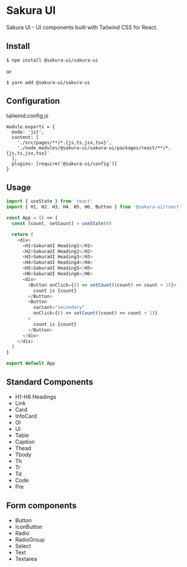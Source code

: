# Sakura UI
Sakura UI - UI components built with Tailwind CSS for React.

## Install
```
$ npm install @sakura-ui/sakura-ui
```
or
```
$ yarn add @sakura-ui/sakura-ui
```

## Configuration
tailwind.config.js
```
module.exports = {
  mode: 'jit',
  content: [
    './src/pages/**/*.{js,ts,jsx,tsx}',
    './node_modules/@sakura-ui/sakura-ui/packages/react/**/*.{js,ts,jsx,tsx}'
  ],
  plugins: [require('@sakura-ui/config')]
}
```

## Usage
```ts
import { useState } from 'react'
import { H1, H2, H3, H4, H5, H6, Button } from '@sakura-ui/react'

const App = () => {
  const [count, setCount] = useState(0)

  return (
    <div>
      <H1>SakuraUI Heading1</H1>
      <H2>SakuraUI Heading2</H2>
      <H3>SakuraUI Heading3</H3>
      <H4>SakuraUI Heading4</H4>
      <H5>SakuraUI Heading5</H5>
      <H6>SakuraUI Heading6</H6>
      <div>
        <Button onClick={() => setCount((count) => count + 1)}>
          count is {count}
        </Button>
        <Button
          variant="secondary"
          onClick={() => setCount((count) => count + 1)}
        >
          count is {count}
        </Button>
      </div>
    </div>
  )
}

export default App
```

## Standard Components
- H1-H6 Headings
- Link
- Card
- InfoCard
- Ol
- Ul
- Table
- Caption
- Thead
- Tbody
- Th
- Tr
- Td
- Code
- Pre

## Form components
- Button
- IconButton
- Radio
- RadioGroup
- Select
- Text
- Textarea
